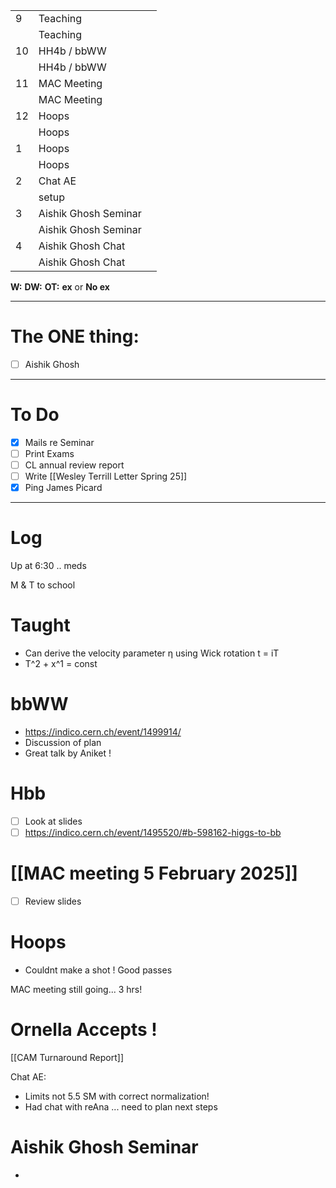
|     |                      |     |
| --- | -------------------- | --- |
| 9   | Teaching             |     |
|     | Teaching             |     |
| 10  | HH4b / bbWW          |     |
|     | HH4b / bbWW          |     |
| 11  | MAC Meeting          |     |
|     | MAC Meeting          |     |
| 12  | Hoops                |     |
|     | Hoops                |     |
| 1   | Hoops                |     |
|     | Hoops                |     |
| 2   | Chat AE              |     |
|     | setup                |     |
| 3   | Aishik Ghosh Seminar |     |
|     | Aishik Ghosh Seminar |     |
| 4   | Aishik Ghosh Chat    |     |
|     | Aishik Ghosh Chat    |     |

**W:**
**DW:**
**OT:**
**ex** or **No ex**

---
# The ONE thing: 
- [ ] Aishik Ghosh 

---
# To Do

- [x] Mails re Seminar
- [ ] Print Exams
- [ ] CL annual review report
- [ ] Write [[Wesley Terrill Letter Spring 25]]
- [x] Ping James Picard
---

# Log

Up at 6:30 .. meds

M & T to school

# Taught 
- Can derive the velocity parameter η using Wick rotation t = iT
- T^2 + x^1 = const

# bbWW
- https://indico.cern.ch/event/1499914/
- Discussion of plan
- Great talk by Aniket ! 

# Hbb
- [ ] Look at slides
- [ ] https://indico.cern.ch/event/1495520/#b-598162-higgs-to-bb

# [[MAC meeting 5 February 2025]]
- [ ] Review slides

# Hoops
- Couldnt make a shot ! Good passes

MAC meeting still going... 3 hrs!

# Ornella Accepts !

[[CAM Turnaround Report]]

Chat AE: 
- Limits not 5.5 SM with correct normalization!
- Had chat with reAna ... need to plan next steps

# Aishik Ghosh  Seminar
- 
